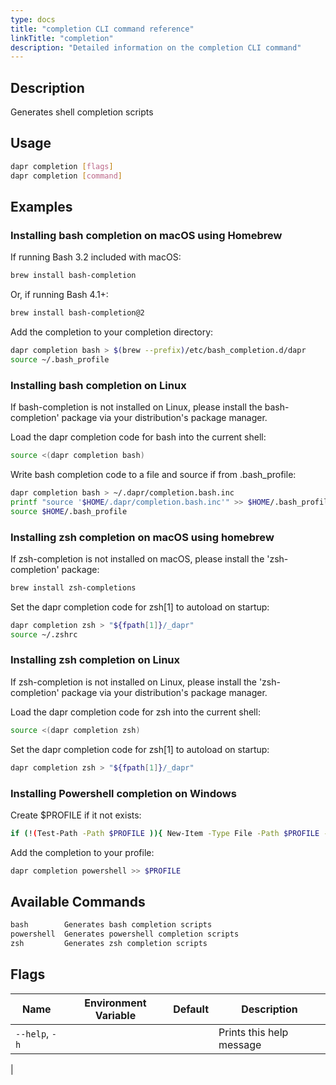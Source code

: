 ```yaml
---
type: docs
title: "completion CLI command reference"
linkTitle: "completion"
description: "Detailed information on the completion CLI command"
---
```


## Description

Generates shell completion scripts

## Usage

```bash
dapr completion [flags]
dapr completion [command]
```

## Examples

### Installing bash completion on macOS using Homebrew

If running Bash 3.2 included with macOS:
```bash
brew install bash-completion
```
Or, if running Bash 4.1+:
```bash
brew install bash-completion@2
```
Add the completion to your completion directory:
```bash
dapr completion bash > $(brew --prefix)/etc/bash_completion.d/dapr
source ~/.bash_profile
```

### Installing bash completion on Linux

If bash-completion is not installed on Linux, please install the bash-completion' package via your distribution's package manager.

Load the dapr completion code for bash into the current shell:
```bash
source <(dapr completion bash)
```

Write bash completion code to a file and source if from .bash_profile:
```bash
dapr completion bash > ~/.dapr/completion.bash.inc
printf "source '$HOME/.dapr/completion.bash.inc'" >> $HOME/.bash_profile
source $HOME/.bash_profile
```

### Installing zsh completion on macOS using homebrew

If zsh-completion is not installed on macOS, please install the 'zsh-completion' package:
```bash
brew install zsh-completions
```

Set the dapr completion code for zsh[1] to autoload on startup:
```bash
dapr completion zsh > "${fpath[1]}/_dapr"
source ~/.zshrc
```

### Installing zsh completion on Linux

If zsh-completion is not installed on Linux, please install the 'zsh-completion' package via your distribution's package manager.

Load the dapr completion code for zsh into the current shell:
```bash
source <(dapr completion zsh)
```

Set the dapr completion code for zsh[1] to autoload on startup:
```bash
dapr completion zsh > "${fpath[1]}/_dapr"
```

### Installing Powershell completion on Windows

Create $PROFILE if it not exists:
```bash
if (!(Test-Path -Path $PROFILE )){ New-Item -Type File -Path $PROFILE -Force }
```

Add the completion to your profile:
```bash
dapr completion powershell >> $PROFILE
```

## Available Commands

```txt
bash        Generates bash completion scripts
powershell  Generates powershell completion scripts
zsh         Generates zsh completion scripts
```

## Flags

| Name | Environment Variable | Default | Description
| --- | --- | --- | --- |
| `--help`, `-h` | | | Prints this help message |
|
